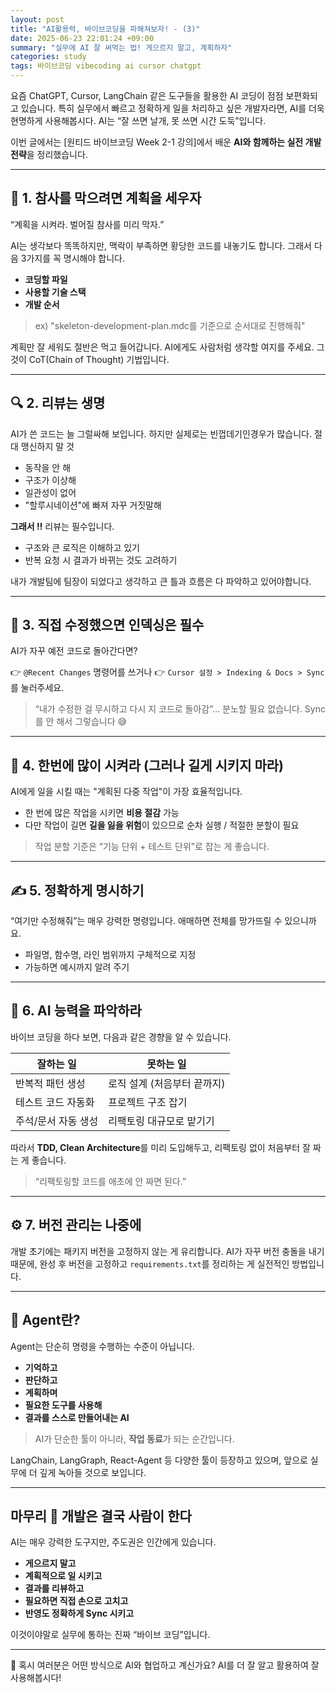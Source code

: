 ```yaml
---
layout: post
title: "AI활용력, 바이브코딩을 파해쳐보자! - (3)"
date: 2025-06-23 22:01:24 +09:00
summary: "실무에 AI 잘 써먹는 법! 게으르지 말고, 계획하자"
categories: study
tags: 바이브코딩 vibecoding ai cursor chatgpt
---
```



요즘 ChatGPT, Cursor, LangChain 같은 도구들을 활용한 AI 코딩이 점점 보편화되고 있습니다. 특히 실무에서 빠르고 정확하게 일을 처리하고 싶은 개발자라면, AI를 더욱 현명하게 사용해봅시다.
 AI는 “잘 쓰면 날개, 못 쓰면 시간 도둑”입니다.

이번 글에서는 [원티드 바이브코딩 Week 2-1 강의]에서 배운 **AI와 함께하는 실전 개발 전략**을 정리했습니다.

---

## 🎯 1. 참사를 막으려면 계획을 세우자

“계획을 시켜라. 벌어질 참사를 미리 막자.”

AI는 생각보다 똑똑하지만, 맥락이 부족하면 황당한 코드를 내놓기도 합니다. 그래서 다음 3가지를 꼭 명시해야 합니다.

* **코딩할 파일**
* **사용할 기술 스택**
* **개발 순서**

> ex) "skeleton-development-plan.mdc를 기준으로 순서대로 진행해줘"

계획만 잘 세워도 절반은 먹고 들어갑니다. AI에게도 사람처럼 생각할 여지를 주세요. 그것이 CoT(Chain of Thought) 기법입니다.

---

## 🔍 2. 리뷰는 생명

AI가 쓴 코드는 늘 그럴싸해 보입니다. 하지만 실제로는 빈껍데기인경우가 많습니다. 절대 맹신하지 말 것

* 동작을 안 해
* 구조가 이상해
* 일관성이 없어
* "할루시네이션"에 빠져 자꾸 거짓말해

**그래서 ‼️** 리뷰는 필수입니다.

* 구조와 큰 로직은 이해하고 있기
* 반복 요청 시 결과가 바뀌는 것도 고려하기

내가 개발팀에 팀장이 되었다고 생각하고 큰 틀과 흐름은 다 파악하고 있어야합니다.

---

## 🔄 3. 직접 수정했으면 인덱싱은 필수

AI가 자꾸 예전 코드로 돌아간다면?

👉 `@Recent Changes` 명령어를 쓰거나
👉 `Cursor 설정 > Indexing & Docs > Sync` 를 눌러주세요.

> “내가 수정한 걸 무시하고 다시 지 코드로 돌아감”… 분노할 필요 없습니다. Sync를 안 해서 그렇습니다 😅

---

## 🚀 4. 한번에 많이 시켜라 (그러나 길게 시키지 마라)

AI에게 일을 시킬 때는 "계획된 다중 작업"이 가장 효율적입니다.

* 한 번에 많은 작업을 시키면 **비용 절감** 가능
* 다만 작업이 길면 **길을 잃을 위험**이 있으므로 순차 실행 / 적절한 분할이 필요

> 작업 분할 기준은 “기능 단위 + 테스트 단위”로 잡는 게 좋습니다.

---

## ✍️ 5. 정확하게 명시하기

“여기만 수정해줘”는 매우 강력한 명령입니다. 애매하면 전체를 망가뜨릴 수 있으니까요.

* 파일명, 함수명, 라인 범위까지 구체적으로 지정
* 가능하면 예시까지 알려 주기

---

## 🧠 6. AI 능력을 파악하라 

바이브 코딩을 하다 보면, 다음과 같은 경향을 알 수 있습니다.

| 잘하는 일       | 못하는 일            |
| ----------- | ---------------- |
| 반복적 패턴 생성   | 로직 설계 (처음부터 끝까지) |
| 테스트 코드 자동화  | 프로젝트 구조 잡기       |
| 주석/문서 자동 생성 | 리팩토링 대규모로 맡기기    |

따라서 **TDD, Clean Architecture**를 미리 도입해두고, 리팩토링 없이 처음부터 잘 짜는 게 좋습니다.

> “리팩토링할 코드를 애초에 안 짜면 된다.”

---

## ⚙️ 7. 버전 관리는 나중에

개발 초기에는 패키지 버전을 고정하지 않는 게 유리합니다. AI가 자꾸 버전 충돌을 내기 때문에, 완성 후 버전을 고정하고 `requirements.txt`를 정리하는 게 실전적인 방법입니다.

---

## 🤖 Agent란?

Agent는 단순히 명령을 수행하는 수준이 아닙니다.

* **기억하고**
* **판단하고**
* **계획하며**
* **필요한 도구를 사용해**
* **결과를 스스로 만들어내는 AI**

> AI가 단순한 툴이 아니라, **작업 동료**가 되는 순간입니다.

LangChain, LangGraph, React-Agent 등 다양한 툴이 등장하고 있으며, 앞으로 실무에 더 깊게 녹아들 것으로 보입니다.

---

## 마무리 📌 개발은 결국 사람이 한다

AI는 매우 강력한 도구지만, 주도권은 인간에게 있습니다.

* **게으르지 말고**
* **계획적으로 일 시키고**
* **결과를 리뷰하고**
* **필요하면 직접 손으로 고치고**
* **반영도 정확하게 Sync 시키고**

이것이야말로 실무에 통하는 진짜 “바이브 코딩”입니다.

---

💬 혹시 여러분은 어떤 방식으로 AI와 협업하고 계신가요? AI를 더 잘 알고 활용하여 잘 사용해봅시다!
